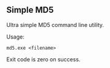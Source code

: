 Simple MD5
----------

Ultra simple MD5 command line utility.

Usage:

`md5.exe <filename>`

Exit code is zero on success.
